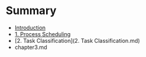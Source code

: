 # Summary

* [Introduction](README.md)
* [1. Process Scheduling](chapter1.md)
* [2. Task Classification](2. Task Classification.md)
* chapter3.md


